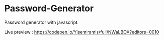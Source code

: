 # Password-Generator

Password generator with javascript.

Live preview : https://codepen.io/Yisemiramis/full/NWaLBOX?editors=0010
